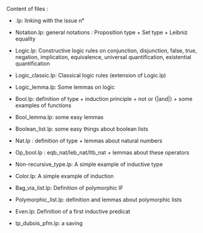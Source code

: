 Content of files :

   - <number>.lp: linking with the issue n°<number>
   
   - Notation.lp: general notations :
                     Proposition type + Set type + Leibniz equality

   - Logic.lp: Constructive logic rules on conjunction, disjunction, false, true, negation, implication, equivalence, universal quantification, existential quantification
   - Logic_classic.lp: Classical logic rules (extension of Logic.lp)
   - Logic_lemma.lp: Some lemmas on logic

   - Bool.lp: definition of type + induction principle + not or {|and|}
                 + some examples of functions
   - Bool_lemma.lp: some easy lemmas
   - Boolean_list.lp: some easy things about boolean lists

   - Nat.lp  : definition of type + lemmas about natural numbers
   - Op_bool.lp : eqb_nat/leb_nat/ltb_nat + lemmas about these operators 

   - Non-recursive_type.lp: A simple example of inductive type
   - Color.lp: A simple example of induction
   - Bag_via_list.lp: Definition of polymorphic IF
   - Polymorphic_list.lp: definition and lemmas about polymorphic lists
   - Even.lp: Definition of a first inductive predicat

   - tp_dubois_pfm.lp: a saving